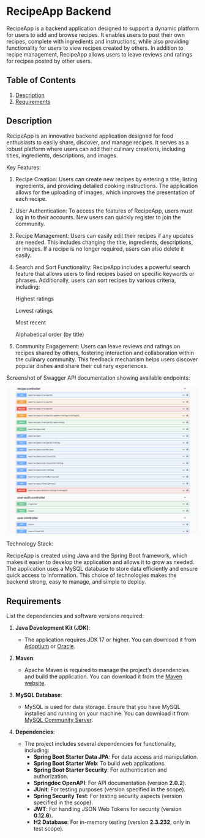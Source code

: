 # **RecipeApp Backend**

RecipeApp is a backend application designed to support a dynamic platform for users to add and browse recipes. It enables users to post their own recipes, complete with ingredients and instructions, while also providing functionality for users to view recipes created by others.
In addition to recipe management, RecipeApp allows users to leave reviews and ratings for recipes posted by other users.

## Table of Contents 
1. [Description](#description)
2. [Requirements](#requirements)

## Description

RecipeApp is an innovative backend application designed for food enthusiasts to easily share, discover, and manage recipes. It serves as a robust platform where users can add their culinary creations, including titles, ingredients, descriptions, and images.

Key Features:

1. Recipe Creation: Users can create new recipes by entering a title, listing ingredients, and providing detailed cooking instructions. The application allows for the uploading of images, which improves the presentation of each recipe.

2. User Authentication: To access the features of RecipeApp, users must log in to their accounts. New users can quickly register to join the community.

3. Recipe Management: Users can easily edit their recipes if any updates are needed. This includes changing the title, ingredients, descriptions, or images. If a recipe is no longer required, users can also delete it easily.

4. Search and Sort Functionality: RecipeApp includes a powerful search feature that allows users to find recipes based on specific keywords or phrases. Additionally, users can sort recipes by various criteria, including:

    Highest ratings 

    Lowest ratings

    Most recent

    Alphabetical order (by title)
   
6. Community Engagement: Users can leave reviews and ratings on recipes shared by others, fostering interaction and collaboration within the culinary community. This feedback mechanism helps users discover popular dishes and share their culinary experiences.

Screenshot of Swagger API documentation showing available endpoints:

![Swagger Documentation Screenshot](SwaggerDocumentation.png)

Technology Stack:

RecipeApp is created using Java and the Spring Boot framework, which makes it easier to develop the application and allows it to grow as needed. The application uses a MySQL database to store data efficiently and ensure quick access to information. This choice of technologies makes the backend strong, easy to manage, and simple to deploy.


## Requirements

List the dependencies and software versions required:

1. **Java Development Kit (JDK)**:
   - The application requires JDK 17 or higher. You can download it from [Adoptium](https://adoptium.net/) or [Oracle](https://www.oracle.com/java/technologies/javase-jdk11-downloads.html).

2. **Maven**:
   - Apache Maven is required to manage the project’s dependencies and build the application. You can download it from the [Maven website](https://maven.apache.org/download.cgi).

3. **MySQL Database**:
   - MySQL is used for data storage. Ensure that you have MySQL installed and running on your machine. You can download it from [MySQL Community Server](https://dev.mysql.com/downloads/mysql/).

4. **Dependencies**:
   - The project includes several dependencies for functionality, including:
     - **Spring Boot Starter Data JPA**: For data access and manipulation.
     - **Spring Boot Starter Web**: To build web applications.
     - **Spring Boot Starter Security**: For authentication and authorization.
     - **Springdoc OpenAPI**: For API documentation (version **2.0.2**).
     - **JUnit**: For testing purposes (version specified in the scope).
     - **Spring Security Test**: For testing security aspects (version specified in the scope).
     - **JWT**: For handling JSON Web Tokens for security (version **0.12.6**).
     - **H2 Database**: For in-memory testing (version **2.3.232**, only in test scope).


